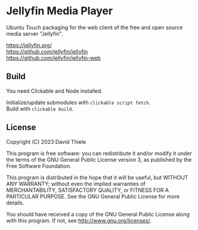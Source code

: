 # Jellyfin Media Player

Ubuntu Touch packagíng for the web client of the free and open source media server "Jellyfin".

<https://jellyfin.org/> <br />
<https://github.com/jellyfin/jellyfin> <br />
<https://github.com/jellyfin/jellyfin-web> <br />

## Build

You need Clickable and Node installed.

Initialize/update submodules with `clickable script fetch`. <br />
Build with `clickable build`.

## License

Copyright (C) 2023  David Thiele

This program is free software: you can redistribute it and/or modify it under the terms of the GNU General Public License version 3, as published
by the Free Software Foundation.

This program is distributed in the hope that it will be useful, but WITHOUT ANY WARRANTY; without even the implied warranties of MERCHANTABILITY, SATISFACTORY QUALITY, or FITNESS FOR A PARTICULAR PURPOSE.  See the GNU General Public License for more details.

You should have received a copy of the GNU General Public License along with this program.  If not, see <http://www.gnu.org/licenses/>.
